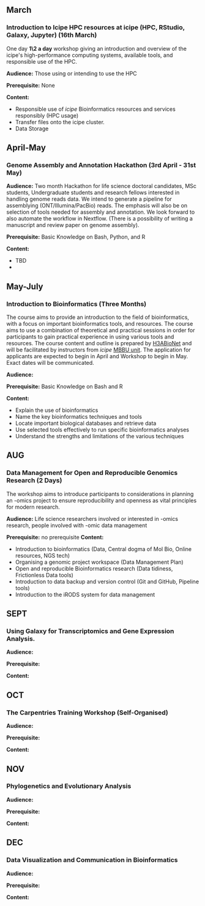 ## March
### Introduction to Icipe HPC resources at icipe (HPC, RStudio, Galaxy, Jupyter) (16th March)
One day **1\2 a day** workshop giving an introduction and overview of the icipe's high-performance computing systems, available tools, and responsible use of the HPC.

**Audience:** 
Those using or intending to use the HPC

**Prerequisite:** None

**Content:**
- Responsible use of _icipe_ Bioinformatics resources and services  responsibly (HPC usage)
- Transfer files onto the icipe cluster.
- Data Storage

## April-May
### Genome Assembly and Annotation Hackathon (3rd April - 31st May)
**Audience:** 
Two month Hackathon for life science doctoral candidates, MSc students, Undergraduate students and research fellows interested in handling genome reads data. 
We intend to generate a pipeline for assemblying (ONT/Illumina/PacBio) reads. The emphasis will also be on selection of tools needed for assembly and annotation. We look forward to also automate the workflow in Nextflow. (There is a possibility of writing a manuscript and review paper on genome assembly).

**Prerequisite:** Basic Knowledge on Bash, Python, and R

**Content:**
- TBD
- 

## May-July 
### Introduction to Bioinformatics (Three Months)
The course aims to provide an introduction to the field of bioinformatics, with a focus on important bioinformatics tools, and resources. The course aims to use a combination of theoretical and practical sessions in order for participants to gain practical experience in using various tools and resources.
The course content and outline is prepared by [H3ABioNet](https://www.h3abionet.org/categories/introduction-to-bioinformatics-training-2022) and will be facilitated by instructors from _icipe_ [MBBU unit](https://mbbu.github.io/). The application for applicants are expected to begin in April and Workshop to begin in May. Exact dates will be communicated.

**Audience:**

**Prerequisite:** Basic Knowledge on Bash and R


**Content:**
>
  - Explain the use of bioinformatics
  - Name the key bioinformatics techniques and tools
  - Locate important biological databases and retrieve data
  - Use selected tools effectively to run specific bioinformatics analyses
  - Understand the strengths and limitations of the various techniques

## AUG
### Data Management for Open and Reproducible Genomics Research (2 Days)
The workshop aims to introduce participants to considerations in planning an -omics project to ensure reproducibility and openness as vital principles for modern research.

**Audience:** 
Life science researchers involved or interested in -omics research, people involved with -omic data management

**Prerequisite:**
no prerequisite 
**Content:**
- Introduction to bioinformatics (Data, Central dogma of Mol Bio, Online resources, NGS tech)
- Organising a genomic project workspace (Data Management Plan)
- Open and reproducible Bioinformatics research (Data tidiness, Frictionless Data tools)
- Introduction to data backup and version control (Git and GitHub, Pipeline tools)
- Introduction to the iRODS system for data management


## SEPT
### Using Galaxy for Transcriptomics and Gene Expression Analysis.

**Audience:**

**Prerequisite:**

**Content:**


## OCT
### The Carpentries Training Workshop (Self-Organised)

**Audience:**

**Prerequisite:**

**Content:**



## NOV
### Phylogenetics and Evolutionary Analysis 

**Audience:**

**Prerequisite:**

**Content:**


## DEC
### Data Visualization and Communication in Bioinformatics

**Audience:**

**Prerequisite:**

**Content:**
